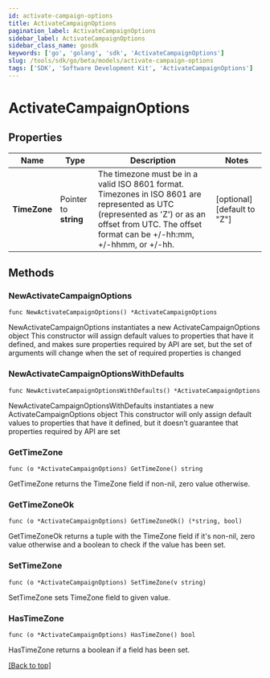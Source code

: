 ```yaml
---
id: activate-campaign-options
title: ActivateCampaignOptions
pagination_label: ActivateCampaignOptions
sidebar_label: ActivateCampaignOptions
sidebar_class_name: gosdk
keywords: ['go', 'golang', 'sdk', 'ActivateCampaignOptions'] 
slug: /tools/sdk/go/beta/models/activate-campaign-options
tags: ['SDK', 'Software Development Kit', 'ActivateCampaignOptions']
---
```


# ActivateCampaignOptions

## Properties

Name | Type | Description | Notes
------------ | ------------- | ------------- | -------------
**TimeZone** |  Pointer to **string** | The timezone must be in a valid ISO 8601 format. Timezones in ISO 8601 are represented as UTC (represented as &#39;Z&#39;) or as an offset from UTC. The offset format can be +/-hh:mm, +/-hhmm, or +/-hh. | [optional] [default to "Z"]

## Methods

### NewActivateCampaignOptions

`func NewActivateCampaignOptions() *ActivateCampaignOptions`

NewActivateCampaignOptions instantiates a new ActivateCampaignOptions object
This constructor will assign default values to properties that have it defined,
and makes sure properties required by API are set, but the set of arguments
will change when the set of required properties is changed

### NewActivateCampaignOptionsWithDefaults

`func NewActivateCampaignOptionsWithDefaults() *ActivateCampaignOptions`

NewActivateCampaignOptionsWithDefaults instantiates a new ActivateCampaignOptions object
This constructor will only assign default values to properties that have it defined,
but it doesn't guarantee that properties required by API are set

### GetTimeZone

`func (o *ActivateCampaignOptions) GetTimeZone() string`

GetTimeZone returns the TimeZone field if non-nil, zero value otherwise.

### GetTimeZoneOk

`func (o *ActivateCampaignOptions) GetTimeZoneOk() (*string, bool)`

GetTimeZoneOk returns a tuple with the TimeZone field if it's non-nil, zero value otherwise
and a boolean to check if the value has been set.

### SetTimeZone

`func (o *ActivateCampaignOptions) SetTimeZone(v string)`

SetTimeZone sets TimeZone field to given value.

### HasTimeZone

`func (o *ActivateCampaignOptions) HasTimeZone() bool`

HasTimeZone returns a boolean if a field has been set.


[[Back to top]](#) 


